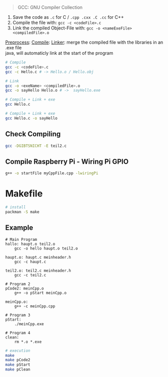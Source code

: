 > GCC: GNU Compiler Collection<br>

1. Save the code as `.c` for C / `.cpp .cxx .C .cc` for C++
2. Compile the file with: `gcc -c <codeFile>.c`
3. Link the compiled Object-File with: `gcc -o <nameExeFile> <compiledFile>.o`

<ins>Preprocess</ins>: 
<ins>Compile</ins>: 
<ins>Linker</ins>: 
merge the compiled file with the libraries in an .exe file<br>
java, will automaticly link at the start of the program

```bash
# Compile
gcc -c <codeFile>.c
gcc -c Hello.c # -> Hello.o / Hello.obj

# Link
gcc -o <exeName> <compiledFile>.o
gcc -o sayHello Hello.o # ->  sayHello.exe
```

```bash
# Compile + Link + exe
gcc Hello.c

# Compile + Link + exe
gcc Hello.c -o sayHello
```


## Check Compiling
```bash
gcc -DGIBTSNICHT -E teil2.c
```


## Compile Raspberry Pi - Wiring Pi GPIO
```bash
g++ -o startFile myCppFile.cpp -lwiringPi
```


# Makefile
```bash
# install
packman -S make
```

## Example
```shell
# Main Program
hallo: haupt.o teil2.o
	gcc -o hello haupt.o teil2.o

haupt.o: haupt.c meinheader.h
	gcc -c haupt.c

teil2.o: teil2.c meinheader.h
	gcc -c teil2.c

# Program 2
pCode2: meinCpp.o
	g++ -o pStart meinCpp.o

meinCpp.o:
	g++ -c meinCpp.cpp

# Program 3
pStart:
	./meinCpp.exe

# Program 4
clean:
	rm *.o *.exe
```

```bash
# execution
make
make pCode2
make pStart
make pClean
```
